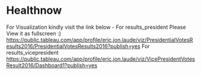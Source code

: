 # Healthnow
 For Visualization kindly visit the link below - For results_president
 Please View it as fullscreen :)
 https://public.tableau.com/app/profile/eric.jon.laude/viz/PresidentialVotesResults2016/PresidentialVotesResults2016?publish=yes
 For results_vicepresident
 https://public.tableau.com/app/profile/eric.jon.laude/viz/VicePresidentVotesResult2016/Dashboard1?publish=yes
